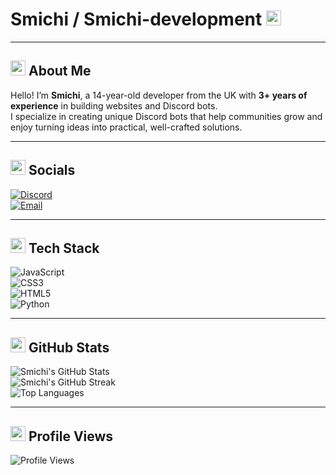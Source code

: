 # Smichi / Smichi-development <img src="https://camo.githubusercontent.com/1fb942c7e0299fd30f5b17feeec509410a1761df9ce838486c872fc2c1276818/68747470733a2f2f656d2d636f6e74656e742e7a6f626a2e6e65742f736f757263652f6d6963726f736f66742d7465616d732f3333372f776176696e672d68616e645f31663434622e706e67" width="24" height="24" />

---

## <img src="https://img.icons8.com/color/48/000000/user.png" width="24"/> About Me
Hello! I’m **Smichi**, a 14-year-old developer from the UK with **3+ years of experience** in building websites and Discord bots.  
I specialize in creating unique Discord bots that help communities grow and enjoy turning ideas into practical, well-crafted solutions.  

---

## <img src="https://img.icons8.com/color/48/000000/internet.png" width="24"/> Socials
[![Discord](https://img.shields.io/badge/Discord-%237289DA.svg?logo=discord&logoColor=white)](https://discord.com/users/1195857379816914954)  
[![Email](https://img.shields.io/badge/Email-D14836?logo=gmail&logoColor=white)](mailto:smichidev@gmail.com)  

---

## <img src="https://img.icons8.com/color/48/000000/source-code.png" width="24"/> Tech Stack
![JavaScript](https://img.shields.io/badge/JavaScript-%23323330.svg?style=for-the-badge&logo=javascript&logoColor=%23F7DF1E)  
![CSS3](https://img.shields.io/badge/CSS3-%231572B6.svg?style=for-the-badge&logo=css3&logoColor=white)  
![HTML5](https://img.shields.io/badge/HTML5-%23E34F26.svg?style=for-the-badge&logo=html5&logoColor=white)  
![Python](https://img.shields.io/badge/Python-%2314354C.svg?style=for-the-badge&logo=python&logoColor=white)  

---

## <img src="https://img.icons8.com/color/48/000000/combo-chart.png" width="24"/> GitHub Stats
![Smichi's GitHub Stats](https://github-readme-stats.vercel.app/api?username=Smichi-development&theme=dark&hide_border=false&include_all_commits=false&count_private=false)  
![Smichi's GitHub Streak](https://nirzak-streak-stats.vercel.app/?user=Smichi-development&theme=dark&hide_border=false)  
![Top Languages](https://github-readme-stats.vercel.app/api/top-langs/?username=Smichi-development&theme=dark&hide_border=false&include_all_commits=false&count_private=false&layout=compact)  

---

## <img src="https://img.icons8.com/color/48/000000/eye.png" width="24"/> Profile Views
![Profile Views](https://komarev.com/ghpvc/?username=Smichi-development&color=blue&style=for-the-badge&label=Profile+Views)
